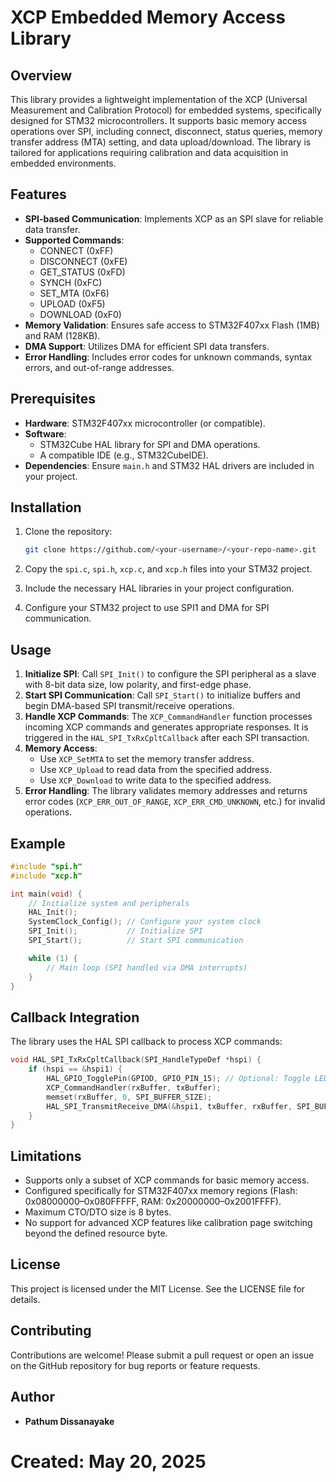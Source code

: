 # XCP Embedded Memory Access Library

## Overview

This library provides a lightweight implementation of the XCP (Universal Measurement and Calibration Protocol) for embedded systems, specifically designed for STM32 microcontrollers. It supports basic memory access operations over SPI, including connect, disconnect, status queries, memory transfer address (MTA) setting, and data upload/download. The library is tailored for applications requiring calibration and data acquisition in embedded environments.

## Features

- **SPI-based Communication**: Implements XCP as an SPI slave for reliable data transfer.
- **Supported Commands**:
  - CONNECT (0xFF)
  - DISCONNECT (0xFE)
  - GET_STATUS (0xFD)
  - SYNCH (0xFC)
  - SET_MTA (0xF6)
  - UPLOAD (0xF5)
  - DOWNLOAD (0xF0)
- **Memory Validation**: Ensures safe access to STM32F407xx Flash (1MB) and RAM (128KB).
- **DMA Support**: Utilizes DMA for efficient SPI data transfers.
- **Error Handling**: Includes error codes for unknown commands, syntax errors, and out-of-range addresses.

## Prerequisites

- **Hardware**: STM32F407xx microcontroller (or compatible).
- **Software**:
  - STM32Cube HAL library for SPI and DMA operations.
  - A compatible IDE (e.g., STM32CubeIDE).
- **Dependencies**: Ensure `main.h` and STM32 HAL drivers are included in your project.

## Installation

1. Clone the repository:

   ```bash
   git clone https://github.com/<your-username>/<your-repo-name>.git
   ```
2. Copy the `spi.c`, `spi.h`, `xcp.c`, and `xcp.h` files into your STM32 project.
3. Include the necessary HAL libraries in your project configuration.
4. Configure your STM32 project to use SPI1 and DMA for SPI communication.

## Usage

1. **Initialize SPI**: Call `SPI_Init()` to configure the SPI peripheral as a slave with 8-bit data size, low polarity, and first-edge phase.
2. **Start SPI Communication**: Call `SPI_Start()` to initialize buffers and begin DMA-based SPI transmit/receive operations.
3. **Handle XCP Commands**: The `XCP_CommandHandler` function processes incoming XCP commands and generates appropriate responses. It is triggered in the `HAL_SPI_TxRxCpltCallback` after each SPI transaction.
4. **Memory Access**:
   - Use `XCP_SetMTA` to set the memory transfer address.
   - Use `XCP_Upload` to read data from the specified address.
   - Use `XCP_Download` to write data to the specified address.
5. **Error Handling**: The library validates memory addresses and returns error codes (`XCP_ERR_OUT_OF_RANGE`, `XCP_ERR_CMD_UNKNOWN`, etc.) for invalid operations.

## Example

```c
#include "spi.h"
#include "xcp.h"

int main(void) {
    // Initialize system and peripherals
    HAL_Init();
    SystemClock_Config(); // Configure your system clock
    SPI_Init();           // Initialize SPI
    SPI_Start();          // Start SPI communication

    while (1) {
        // Main loop (SPI handled via DMA interrupts)
    }
}
```

## Callback Integration

The library uses the HAL SPI callback to process XCP commands:

```c
void HAL_SPI_TxRxCpltCallback(SPI_HandleTypeDef *hspi) {
    if (hspi == &hspi1) {
        HAL_GPIO_TogglePin(GPIOD, GPIO_PIN_15); // Optional: Toggle LED for debugging
        XCP_CommandHandler(rxBuffer, txBuffer);
        memset(rxBuffer, 0, SPI_BUFFER_SIZE);
        HAL_SPI_TransmitReceive_DMA(&hspi1, txBuffer, rxBuffer, SPI_BUFFER_SIZE);
    }
}
```

## Limitations

- Supports only a subset of XCP commands for basic memory access.
- Configured specifically for STM32F407xx memory regions (Flash: 0x08000000–0x080FFFFF, RAM: 0x20000000–0x2001FFFF).
- Maximum CTO/DTO size is 8 bytes.
- No support for advanced XCP features like calibration page switching beyond the defined resource byte.

## License

This project is licensed under the MIT License. See the LICENSE file for details.

## Contributing

Contributions are welcome! Please submit a pull request or open an issue on the GitHub repository for bug reports or feature requests.

## Author

- **Pathum Dissanayake**

# Created: May 20, 2025
